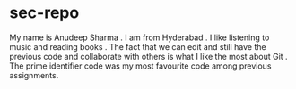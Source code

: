# sec-repo
My name is Anudeep Sharma . I am from Hyderabad . I like listening to music and reading books . The fact that we can edit and still have the previous code and collaborate with others is what I like the most about Git . The prime identifier code was my most favourite code among previous assignments.
